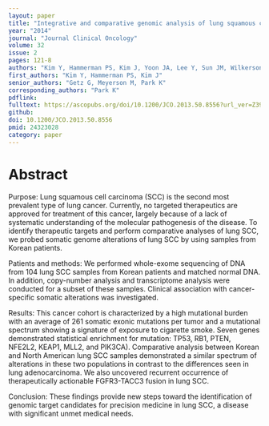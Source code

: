 ```yaml
---
layout: paper
title: "Integrative and comparative genomic analysis of lung squamous cell carcinomas in East Asian patients"
year: "2014"
journal: "Journal Clinical Oncology"
volume: 32
issue: 2
pages: 121-8
authors: "Kim Y, Hammerman PS, Kim J, Yoon JA, Lee Y, Sun JM, Wilkerson MD, Pedamallu CS, Cibulskis K, Yoo YK, Lawrence MS, Stojanov P, Carter SL, McKenna A, Stewart C, Sivachenko AY, Oh IJ, Kim HK, Choi YS, Kim K, Shim YM, Kim KS, Song SY, Na KJ, Choi YL, Hayes DN, Kim J, Cho S, Kim YC, Ahn JS, Ahn MJ, Getz G, Meyerson M, Park K"
first_authors: "Kim Y, Hammerman PS, Kim J"
senior_authors: "Getz G, Meyerson M, Park K"
corresponding_authors: "Park K"
pdflink:
fulltext: https://ascopubs.org/doi/10.1200/JCO.2013.50.8556?url_ver=Z39.88-2003&rfr_id=ori:rid:crossref.org&rfr_dat=cr_pub%20%200pubmed
github:
doi: 10.1200/JCO.2013.50.8556
pmid: 24323028
category: paper
---
```


# Abstract

Purpose: Lung squamous cell carcinoma (SCC) is the second most prevalent type of lung cancer. Currently, no targeted therapeutics are approved for treatment of this cancer, largely because of a lack of systematic understanding of the molecular pathogenesis of the disease. To identify therapeutic targets and perform comparative analyses of lung SCC, we probed somatic genome alterations of lung SCC by using samples from Korean patients.

Patients and methods: We performed whole-exome sequencing of DNA from 104 lung SCC samples from Korean patients and matched normal DNA. In addition, copy-number analysis and transcriptome analysis were conducted for a subset of these samples. Clinical association with cancer-specific somatic alterations was investigated.

Results: This cancer cohort is characterized by a high mutational burden with an average of 261 somatic exonic mutations per tumor and a mutational spectrum showing a signature of exposure to cigarette smoke. Seven genes demonstrated statistical enrichment for mutation: TP53, RB1, PTEN, NFE2L2, KEAP1, MLL2, and PIK3CA). Comparative analysis between Korean and North American lung SCC samples demonstrated a similar spectrum of alterations in these two populations in contrast to the differences seen in lung adenocarcinoma. We also uncovered recurrent occurrence of therapeutically actionable FGFR3-TACC3 fusion in lung SCC.

Conclusion: These findings provide new steps toward the identification of genomic target candidates for precision medicine in lung SCC, a disease with significant unmet medical needs.


